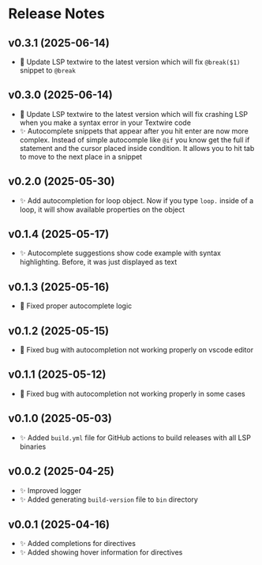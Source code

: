 # Release Notes

## v0.3.1 (2025-06-14)
- 🐛 Update LSP textwire to the latest version which will fix `@break($1)` snippet to `@break`

## v0.3.0 (2025-06-14)
- 🐛 Update LSP textwire to the latest version which will fix crashing LSP when you make a syntax error in your Textwire code
- ✨ Autocomplete snippets that appear after you hit enter are now more complex. Instead of simple autocomple like `@if` you know get the full if statement and the cursor placed inside condition. It allows you to hit tab to move to the next place in a snippet

## v0.2.0 (2025-05-30)
- ✨ Add autocompletion for loop object. Now if you type `loop.` inside of a loop, it will show available properties on the object

## v0.1.4 (2025-05-17)
- ✨ Autocomplete suggestions show code example with syntax highlighting. Before, it was just displayed as text

## v0.1.3 (2025-05-16)
- 🐛 Fixed proper autocomplete logic

## v0.1.2 (2025-05-15)
- 🐛 Fixed bug with autocompletion not working properly on vscode editor

## v0.1.1 (2025-05-12)
- 🐛 Fixed bug with autocompletion not working properly in some cases

## v0.1.0 (2025-05-03)
- ✨ Added `build.yml` file for GitHub actions to build releases with all LSP binaries

## v0.0.2 (2025-04-25)
- ✨ Improved logger
- ✨ Added generating `build-version` file to `bin` directory

## v0.0.1 (2025-04-16)
- ✨ Added completions for directives
- ✨ Added showing hover information for directives
